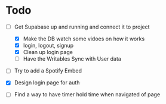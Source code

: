 # Todo
- [ ] Get Supabase up and running and connect it to project
     - [x] Make the DB watch some vidoes on how it works
     - [x] login, logout, signup
     - [x] Clean up login page
     - [ ] Have the Writables Sync with User data

- [ ] Try to add a Spotify Embed

- [x] Design login page for auth

- [ ] Find a way to have timer hold time when navigated of page